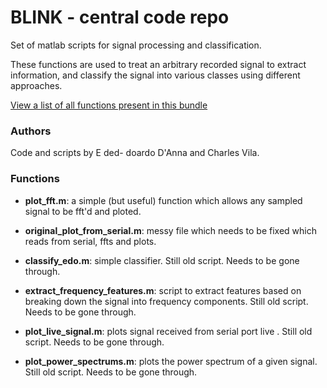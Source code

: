 # BLINK - central code repo

Set of matlab scripts for signal processing and classification.

These functions are used to treat an arbitrary recorded signal to extract information, and classify the signal into various classes using different approaches.

[View a list of all functions present in this bundle](https://github.com/Edrosos/BLINK#functions)

### Authors

Code and scripts by E ded- doardo D'Anna and Charles Vila.

### Functions
- **plot_fft.m**: a simple (but useful) function which allows any sampled signal to be fft'd and ploted.

- **original_plot_from_serial.m**: messy file which needs to be fixed which reads from serial, ffts and plots.

- **classify_edo.m**: simple classifier. Still old script. Needs to be gone through.

- **extract_frequency_features.m**: script to extract features based on breaking down the signal into frequency components. Still old script. Needs to be gone through.

- **plot_live_signal.m**: plots signal received from serial port live . Still old script. Needs to be gone through.

- **plot_power_spectrums.m**: plots the power spectrum of a given signal. Still old script. Needs to be gone through.
